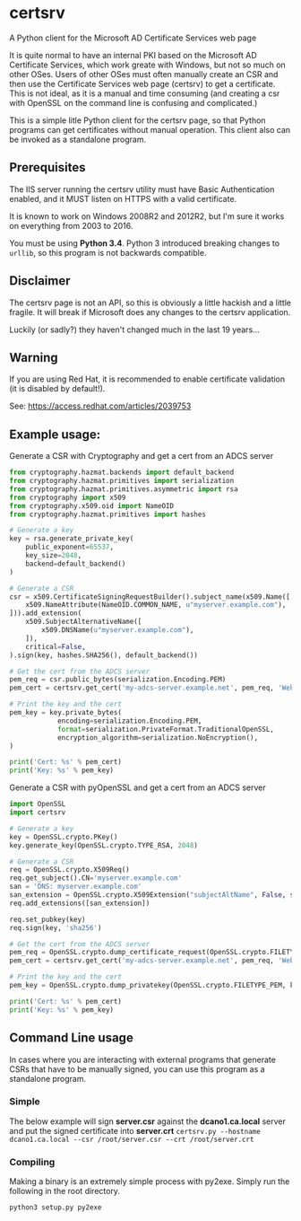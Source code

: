 certsrv
=====
A Python client for the Microsoft AD Certificate Services web page

It is quite normal to have an internal PKI based on the Microsoft AD Certificate Services, which work greate with Windows, but not so much on other OSes.
Users of other OSes must often manually create an CSR and then use the Certificate Services web page (certsrv) to get a certificate.
This is not ideal, as it is a manual and time consuming (and creating a csr with OpenSSL on the command line is confusing and complicated.)

This is a simple litle Python client for the certsrv page, so that Python programs can get certificates without manual operation. This client also can be invoked as a standalone program.

## Prerequisites
The IIS server running the certsrv utility must have Basic Authentication enabled, and it MUST listen on HTTPS with a valid certificate.

It is known to work on Windows 2008R2 and 2012R2, but I'm sure it works on everything from 2003 to 2016.

You must be using **Python 3.4**. Python 3 introduced breaking changes to `urllib`, so this program is not backwards compatible. 

## Disclaimer
The certsrv page is not an API, so this is obviously a little hackish and a little fragile. It will break if Microsoft does any changes to the certsrv application.

Luckily (or sadly?) they haven't changed much in the last 19 years...

## Warning
If you are using Red Hat, it is recommended to enable certificate validation (it is disabled by default!).

See: https://access.redhat.com/articles/2039753

## Example usage:
Generate a CSR with Cryptography and get a cert from an ADCS server
```python
from cryptography.hazmat.backends import default_backend
from cryptography.hazmat.primitives import serialization
from cryptography.hazmat.primitives.asymmetric import rsa
from cryptography import x509
from cryptography.x509.oid import NameOID
from cryptography.hazmat.primitives import hashes

# Generate a key
key = rsa.generate_private_key(
    public_exponent=65537,
    key_size=2048,
    backend=default_backend()
)

# Generate a CSR
csr = x509.CertificateSigningRequestBuilder().subject_name(x509.Name([
    x509.NameAttribute(NameOID.COMMON_NAME, u"myserver.example.com"),
])).add_extension(
    x509.SubjectAlternativeName([
        x509.DNSName(u"myserver.example.com"),
    ]),
    critical=False,
).sign(key, hashes.SHA256(), default_backend())

# Get the cert from the ADCS server
pem_req = csr.public_bytes(serialization.Encoding.PEM)
pem_cert = certsrv.get_cert('my-adcs-server.example.net', pem_req, 'WebServer', 'myUser', 'myPassword')

# Print the key and the cert
pem_key = key.private_bytes(
            encoding=serialization.Encoding.PEM,
            format=serialization.PrivateFormat.TraditionalOpenSSL,
            encryption_algorithm=serialization.NoEncryption(),
)

print('Cert: %s' % pem_cert)
print('Key: %s' % pem_key)

```
Generate a CSR with pyOpenSSL and get a cert from an ADCS server
```python
import OpenSSL
import certsrv

# Generate a key
key = OpenSSL.crypto.PKey()
key.generate_key(OpenSSL.crypto.TYPE_RSA, 2048)

# Generate a CSR
req = OpenSSL.crypto.X509Req()
req.get_subject().CN='myserver.example.com'
san = 'DNS: myserver.example.com'
san_extension = OpenSSL.crypto.X509Extension("subjectAltName", False, san)
req.add_extensions([san_extension])

req.set_pubkey(key)
req.sign(key, 'sha256')

# Get the cert from the ADCS server
pem_req = OpenSSL.crypto.dump_certificate_request(OpenSSL.crypto.FILETYPE_PEM, req)
pem_cert = certsrv.get_cert('my-adcs-server.example.net', pem_req, 'WebServer', 'myUser', 'myPassword')

# Print the key and the cert
pem_key = OpenSSL.crypto.dump_privatekey(OpenSSL.crypto.FILETYPE_PEM, key)

print('Cert: %s' % pem_cert)
print('Key: %s' % pem_key)
```

## Command Line usage
In cases where you are interacting with external programs that generate CSRs that have to be manually signed, you can use this program
as a standalone program.

### Simple
The below example will sign **server.csr** against the **dcano1.ca.local** server and put the signed certificate into **server.crt**
`certsrv.py --hostname dcano1.ca.local --csr /root/server.csr --crt /root/server.crt`

### Compiling
Making a binary is an extremely simple process with py2exe. Simply run the following in the root directory.

`python3 setup.py py2exe`